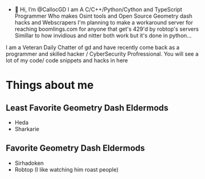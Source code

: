 - 👋 Hi, I’m @CallocGD
I am A C/C++/Python/Cython and TypeScript Programmer Who makes Osint tools and Open Source Geometry dash hacks and Webscrapers
I'm planning to make a workaround server for reaching boomlings.com for anyone that get's 429'd by robtop's servers Simillar to how invidious and nitter both work but it's done in python...

I am a Veteran Daily Chatter of gd and have recently come back as a programmer and skilled hacker / CyberSecurity Profressional.
You will see a lot of my code/ code snippets and hacks in here


# Things about me

## Least Favorite Geometry Dash Eldermods
- Heda
- Sharkarie

## Favorite Geometry Dash Eldermods
- Sirhadoken
- Robtop (I like watching him roast people)
